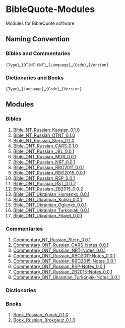 # BibleQuote-Modules

Modules for BibleQuote software

## Naming Convention

### Bibles and Commentaries

`{Type}`\_`{OT|NT|ONT}`\_`{Language}`\_`{Code}`\_`{Version}`

### Dictionaries and Books

`{Type}`\_`{Language}`\_`{Code}`\_`{Version}`

## Modules

### Bibles

1. [Bible_NT_Russian_Kassian_0.1.0](https://github.com/BibleQuote/BibleQuote-Modules/raw/master/Bibles/Bible_NT_Russian_Kassian_0.1.0.7z)
1. [Bible_NT_Russian_OTNT_0.1.0](https://github.com/BibleQuote/BibleQuote-Modules/raw/master/Bibles/Bible_NT_Russian_OTNT_0.1.0.7z)
1. [Bible_NT_Russian_Stern_0.1.0](https://github.com/BibleQuote/BibleQuote-Modules/raw/master/Bibles/Bible_NT_Russian_Stern_0.1.0.7z)
1. [Bible_ONT_Russian_CARS_0.1.0](https://github.com/BibleQuote/BibleQuote-Modules/raw/master/Bibles/Bible_ONT_Russian_CARS_0.1.0.7z)
1. [Bible_ONT_Russian_JBL_0.0.1](https://github.com/BibleQuote/BibleQuote-Modules/raw/master/Bibles/Bible_ONT_Russian_JBL_0.0.1.7z)
1. [Bible_ONT_Russian_MDR_0.0.1](https://github.com/BibleQuote/BibleQuote-Modules/raw/master/Bibles/Bible_ONT_Russian_MDR_0.0.1.7z)
1. [Bible_ONT_Russian_NRT_0.0.1](https://github.com/BibleQuote/BibleQuote-Modules/raw/master/Bibles/Bible_ONT_Russian_NRT_0.0.1.7z)
1. [Bible_ONT_Russian_RBO2011_0.0.1](https://github.com/BibleQuote/BibleQuote-Modules/raw/master/Bibles/Bible_ONT_Russian_RBO2011_0.0.1.7z)
1. [Bible_ONT_Russian_RBO2015_0.0.1](https://github.com/BibleQuote/BibleQuote-Modules/raw/master/Bibles/Bible_ONT_Russian_RBO2015_0.0.1.7z)
1. [Bible_ONT_Russian_RSP_0.0.1](https://github.com/BibleQuote/BibleQuote-Modules/raw/master/Bibles/Bible_ONT_Russian_RSP_0.0.1.7z)
1. [Bible_ONT_Russian_RST_0.0.2](https://github.com/BibleQuote/BibleQuote-Modules/raw/master/Bibles/Bible_ONT_Russian_RST_0.0.2.7z)
1. [Bible_ONT_Russian_ZB2015_0.0.2](https://github.com/BibleQuote/BibleQuote-Modules/raw/master/Bibles/Bible_ONT_Russian_ZB2015_0.0.2.7z)
1. [Bible_ONT_Ukrainian_Homenko_0.0.1](https://github.com/BibleQuote/BibleQuote-Modules/raw/master/Bibles/Bible_ONT_Ukrainian_Homenko_0.0.1.7z)
1. [Bible_ONT_Ukrainian_Kulish_0.0.1](https://github.com/BibleQuote/BibleQuote-Modules/raw/master/Bibles/Bible_ONT_Ukrainian_Kulish_0.0.1.7z)
1. [Bible_ONT_Ukrainian_Ogienko_0.0.1](https://github.com/BibleQuote/BibleQuote-Modules/raw/master/Bibles/Bible_ONT_Ukrainian_Ogienko_0.0.1.7z)
1. [Bible_ONT_Ukrainian_Turkonjak_0.0.1](https://github.com/BibleQuote/BibleQuote-Modules/raw/master/Bibles/Bible_ONT_Ukrainian_Turkonjak_0.0.1.7z)
1. [Bible_ONT_Ukrainian_Filaret_0.0.1](https://github.com/BibleQuote/BibleQuote-Modules/raw/master/Bibles/Bible_ONT_Ukrainian_Filaret_0.0.1.7z)

### Commentaries

1. [Commentary_NT_Russian_Stern_0.0.1](https://github.com/BibleQuote/BibleQuote-Modules/raw/master/Commentaries/Commentary_NT_Russian_Stern_0.0.1.7z)
1. [Commentary_ONT_Russian_CARS-Notes_0.0.1](https://github.com/BibleQuote/BibleQuote-Modules/raw/master/Commentaries/Commentary_ONT_Russian_CARS-Notes_0.0.1.7z)
1. [Commentary_ONT_Russian_NRT-Notes_0.0.1](https://github.com/BibleQuote/BibleQuote-Modules/raw/master/Commentaries/Commentary_ONT_Russian_NRT-Notes_0.0.1.7z)
1. [Commentary_ONT_Russian_RBO2011-Notes_0.0.1](https://github.com/BibleQuote/BibleQuote-Modules/raw/master/Commentaries/Commentary_ONT_Russian_RBO2011-Notes_0.0.1.7z)
1. [Commentary_ONT_Russian_RBO2015-Notes_0.0.1](https://github.com/BibleQuote/BibleQuote-Modules/raw/master/Commentaries/Commentary_ONT_Russian_RBO2015-Notes_0.0.1.7z)
1. [Commentary_ONT_Russian_RSP-Notes_0.0.1](https://github.com/BibleQuote/BibleQuote-Modules/raw/master/Commentaries/Commentary_ONT_Russian_RSP-Notes_0.0.1.7z)
1. [Commentary_ONT_Russian_ZB2015-Notes_0.0.1](https://github.com/BibleQuote/BibleQuote-Modules/raw/master/Commentaries/Commentary_ONT_Russian_ZB2015-Notes_0.0.1.7z)
1. [Commentary_ONT_Ukrainian_Turkonjak-Notes_0.0.1](https://github.com/BibleQuote/BibleQuote-Modules/raw/master/Commentaries/Commentary_ONT_Ukrainian_Turkonjak-Notes_0.0.1.7z)

### Dictionaries

  

### Books

1. [Book_Russian_Yunak_0.1.0](https://github.com/BibleQuote/BibleQuote-Modules/raw/master/Books/Book_Russian_Yunak_0.1.0.7z)
1. [Book_Russian_Brokgauz_0.1.0](https://github.com/BibleQuote/BibleQuote-Modules/raw/master/Books/Book_Russian_Brokgauz_0.1.0.7z)
